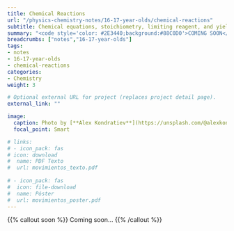 ```yaml
---
title: Chemical Reactions
url: "/physics-chemistry-notes/16-17-year-olds/chemical-reactions"
subtitle: Chemical equations, stoichiometry, limiting reagent, and yields
summary: "<code style='color: #2E3440;background:#88C0D0'>COMING SOON</code> <br> Chemical equations, stoichiometry, limiting reagent, and yields."
breadcrumbs: ["notes","16-17-year-olds"]
tags:
- notes
- 16-17-year-olds
- chemical-reactions
categories:
- Chemistry
weight: 3

# Optional external URL for project (replaces project detail page).
external_link: ""

image:
  caption: Photo by [**Alex Kondratiev**](https://unsplash.com/@alexkondratiev) on [Unsplash](https://unsplash.com)
  focal_point: Smart

# links:
# - icon_pack: fas
# icon: download
#  name: PDF Texto
#  url: movimientos_texto.pdf
  
# - icon_pack: fas
#  icon: file-download
#  name: Póster
#  url: movimientos_poster.pdf  
---
```


{{% callout soon %}}
Coming soon...
{{% /callout %}}
